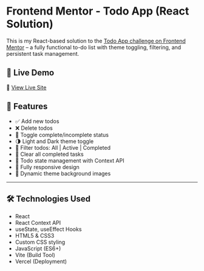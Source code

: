 # Frontend Mentor - Todo App (React Solution)

This is my React-based solution to the [Todo App challenge on Frontend Mentor](https://www.frontendmentor.io/challenges/todo-app-Su1_KokOW) – a fully functional to-do list with theme toggling, filtering, and persistent task management.

## 🚀 Live Demo

🔗 [View Live Site](https://your-vercel-deployment-url.vercel.app/react-projects/[your-folder-name]/)



## 🧠 Features

- ✅ Add new todos
- ❌ Delete todos
- 🔁 Toggle complete/incomplete status
- 🌗 Light and Dark theme toggle
- 📂 Filter todos: All | Active | Completed
- 🧹 Clear all completed tasks
- 💾 Todo state management with Context API
- 📱 Fully responsive design
- 🎨 Dynamic theme background images

---

## 🛠 Technologies Used

- React
- React Context API
- useState, useEffect Hooks
- HTML5 & CSS3
- Custom CSS styling
- JavaScript (ES6+)
- Vite (Build Tool)
- Vercel (Deployment)



